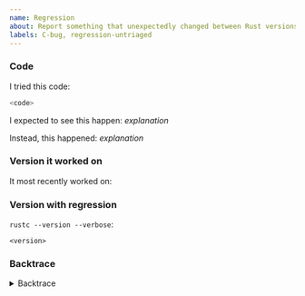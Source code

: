 ```yaml
---
name: Regression
about: Report something that unexpectedly changed between Rust versions.
labels: C-bug, regression-untriaged
---
```

<!--
Thank you for filing a regression report! 🐛 A regression is something that changed between versions of Rust but was not supposed to.

Please provide a short summary of the regression, along with any information you feel is relevant to replicate it.
-->

### Code

I tried this code:

```rust
<code>
```

I expected to see this happen: *explanation*

Instead, this happened: *explanation*

### Version it worked on

<!--
Provide the most recent version this worked on, for example:

It most recently worked on: Rust 1.47
-->

It most recently worked on: <!-- version -->

### Version with regression

<!--
Provide the version you are using that has the regression.
-->

`rustc --version --verbose`:
```
<version>
```

<!--
Did the compiler crash? If so, please provide a backtrace.
-->

### Backtrace
<!--
Include a backtrace in the code block by setting `RUST_BACKTRACE=1` in your
environment. E.g. `RUST_BACKTRACE=1 cargo build`.
-->
<details><summary>Backtrace</summary>
<p>

```
<backtrace>
```

</p>
</details>

<!--
If you know when this regression occurred, please add a line like below, replacing `{channel}` with one of stable, beta, or nightly.

@rustbot modify labels: +regression-from-stable-to-{channel} -regression-untriaged
-->

